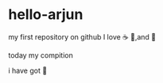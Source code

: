 # hello-arjun
my first repository on github
I love :coffee: :pizza:,and :dancer:<p>
today my compition
<p>i have got 🥇
